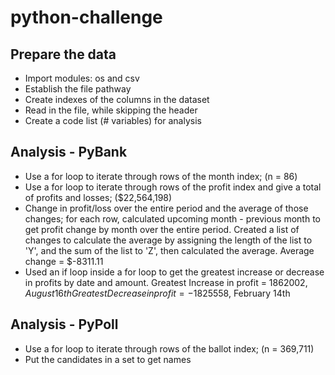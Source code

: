# python-challenge

## Prepare the data
* Import modules:  os and csv
* Establish the file pathway
* Create indexes of the columns in the dataset
* Read in the file, while skipping the header
* Create a code list (# variables) for analysis

## Analysis - PyBank
* Use a for loop to iterate through rows of the month index; (n = 86)
* Use a for loop to iterate through rows of the profit index and give a total of profits and losses; ($22,564,198)
* Change in profit/loss over the entire period and the average of those changes; for each row, calculated upcoming month - previous month to get profit change by month over the entire period. Created a list of changes to calculate the average by assigning the length of the list to 'Y', and the sum of the list to 'Z', then calculated the average.
Average change = $-8311.11
* Used an if loop inside a for loop to get the greatest increase or decrease in profits by date and amount.
Greatest Increase in profit = $1862002, August 16th
Greatest Decrease in profit = -$1825558, February 14th

## Analysis - PyPoll
* Use a for loop to iterate through rows of the ballot index; (n = 369,711)
* Put the candidates in a set to get names
<WIP>
